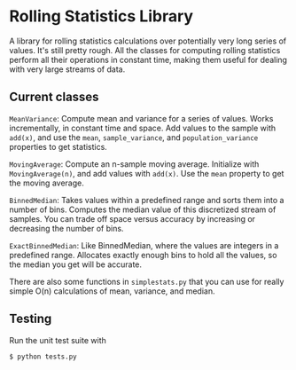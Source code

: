 Rolling Statistics Library
===================

A library for rolling statistics calculations over potentially very
long series of values. It's still pretty rough. All the classes for
computing rolling statistics perform all their operations in constant
time, making them useful for dealing with very large streams of data.

Current classes
---------------

`MeanVariance`: Compute mean and variance for a series of
values. Works incrementally, in constant time and space. Add values to
the sample with `add(x)`, and use the `mean`, `sample_variance`, and
`population_variance` properties to get statistics.

`MovingAverage`: Compute an n-sample moving average. Initialize with
`MovingAverage(n)`, and add values with `add(x)`. Use the `mean`
property to get the moving average.

`BinnedMedian`: Takes values within a predefined range and sorts them
into a number of bins. Computes the median value of this discretized
stream of samples. You can trade off space versus accuracy by
increasing or decreasing the number of bins.

`ExactBinnedMedian`: Like BinnedMedian, where the values are integers
in a predefined range. Allocates exactly enough bins to hold all the
values, so the median you get will be accurate.

There are also some functions in `simplestats.py` that you can use for
really simple O(n) calculations of mean, variance, and median.

Testing
-------

Run the unit test suite with

    $ python tests.py

